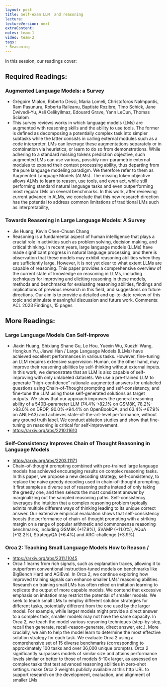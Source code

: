 ```yaml
---
layout: post
title: Self-exam LLM  and reasoning  
lecture: 
lectureVersion: next
extraContent: 
notes: team-1
video: team-2
tags:
- Reasoning
---
```



In this session, our readings cover: 


## Required Readings: 

### Augmented Language Models: a Survey
+ Grégoire Mialon, Roberto Dessì, Maria Lomeli, Christoforos Nalmpantis, Ram Pasunuru, Roberta Raileanu, Baptiste Rozière, Timo Schick, Jane Dwivedi-Yu, Asli Celikyilmaz, Edouard Grave, Yann LeCun, Thomas Scialom
+ This survey reviews works in which language models (LMs) are augmented with reasoning skills and the ability to use tools. The former is defined as decomposing a potentially complex task into simpler subtasks while the latter consists in calling external modules such as a code interpreter. LMs can leverage these augmentations separately or in combination via heuristics, or learn to do so from demonstrations. While adhering to a standard missing tokens prediction objective, such augmented LMs can use various, possibly non-parametric external modules to expand their context processing ability, thus departing from the pure language modeling paradigm. We therefore refer to them as Augmented Language Models (ALMs). The missing token objective allows ALMs to learn to reason, use tools, and even act, while still performing standard natural language tasks and even outperforming most regular LMs on several benchmarks. In this work, after reviewing current advance in ALMs, we conclude that this new research direction has the potential to address common limitations of traditional LMs such as interpretability,

### Towards Reasoning in Large Language Models: A Survey
+ Jie Huang, Kevin Chen-Chuan Chang
+ Reasoning is a fundamental aspect of human intelligence that plays a crucial role in activities such as problem solving, decision making, and critical thinking. In recent years, large language models (LLMs) have made significant progress in natural language processing, and there is observation that these models may exhibit reasoning abilities when they are sufficiently large. However, it is not yet clear to what extent LLMs are capable of reasoning. This paper provides a comprehensive overview of the current state of knowledge on reasoning in LLMs, including techniques for improving and eliciting reasoning in these models, methods and benchmarks for evaluating reasoning abilities, findings and implications of previous research in this field, and suggestions on future directions. Our aim is to provide a detailed and up-to-date review of this topic and stimulate meaningful discussion and future work.
Comments:	ACL 2023 Findings, 15 pages


## More Readings: 


### Large Language Models Can Self-Improve
+ Jiaxin Huang, Shixiang Shane Gu, Le Hou, Yuexin Wu, Xuezhi Wang, Hongkun Yu, Jiawei Han / Large Language Models (LLMs) have achieved excellent performances in various tasks. However, fine-tuning an LLM requires extensive supervision. Human, on the other hand, may improve their reasoning abilities by self-thinking without external inputs. In this work, we demonstrate that an LLM is also capable of self-improving with only unlabeled datasets. We use a pre-trained LLM to generate "high-confidence" rationale-augmented answers for unlabeled questions using Chain-of-Thought prompting and self-consistency, and fine-tune the LLM using those self-generated solutions as target outputs. We show that our approach improves the general reasoning ability of a 540B-parameter LLM (74.4%->82.1% on GSM8K, 78.2%->83.0% on DROP, 90.0%->94.4% on OpenBookQA, and 63.4%->67.9% on ANLI-A3) and achieves state-of-the-art-level performance, without any ground truth label. We conduct ablation studies and show that fine-tuning on reasoning is critical for self-improvement.
+ https://arxiv.org/abs/2210.11610



### Self-Consistency Improves Chain of Thought Reasoning in Language Models
+ https://arxiv.org/abs/2203.11171
+ Chain-of-thought prompting combined with pre-trained large language models has achieved encouraging results on complex reasoning tasks. In this paper, we propose a new decoding strategy, self-consistency, to replace the naive greedy decoding used in chain-of-thought prompting. It first samples a diverse set of reasoning paths instead of only taking the greedy one, and then selects the most consistent answer by marginalizing out the sampled reasoning paths. Self-consistency leverages the intuition that a complex reasoning problem typically admits multiple different ways of thinking leading to its unique correct answer. Our extensive empirical evaluation shows that self-consistency boosts the performance of chain-of-thought prompting with a striking margin on a range of popular arithmetic and commonsense reasoning benchmarks, including GSM8K (+17.9%), SVAMP (+11.0%), AQuA (+12.2%), StrategyQA (+6.4%) and ARC-challenge (+3.9%).



###  Orca 2: Teaching Small Language Models How to Reason / 
+ https://arxiv.org/abs/2311.11045
+ Orca 1 learns from rich signals, such as explanation traces, allowing it to outperform conventional instruction-tuned models on benchmarks like BigBench Hard and AGIEval. In Orca 2, we continue exploring how improved training signals can enhance smaller LMs' reasoning abilities. Research on training small LMs has often relied on imitation learning to replicate the output of more capable models. We contend that excessive emphasis on imitation may restrict the potential of smaller models. We seek to teach small LMs to employ different solution strategies for different tasks, potentially different from the one used by the larger model. For example, while larger models might provide a direct answer to a complex task, smaller models may not have the same capacity. In Orca 2, we teach the model various reasoning techniques (step-by-step, recall then generate, recall-reason-generate, direct answer, etc.). More crucially, we aim to help the model learn to determine the most effective solution strategy for each task. We evaluate Orca 2 using a comprehensive set of 15 diverse benchmarks (corresponding to approximately 100 tasks and over 36,000 unique prompts). Orca 2 significantly surpasses models of similar size and attains performance levels similar or better to those of models 5-10x larger, as assessed on complex tasks that test advanced reasoning abilities in zero-shot settings. make Orca 2 weights publicly available at this http URL to support research on the development, evaluation, and alignment of smaller LMs

